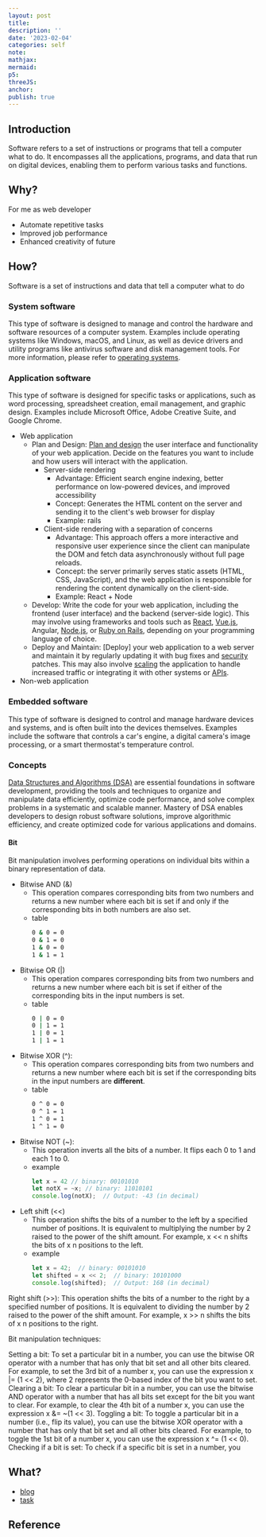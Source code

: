 ```yaml
---
layout: post
title:
description: ''
date: '2023-02-04'
categories: self
note:
mathjax:
mermaid:
p5:
threeJS:
anchor:
publish: true
---
```


## Introduction

Software refers to a set of instructions or programs that tell a computer what to do. It encompasses all the applications, programs, and data that run on digital devices, enabling them to perform various tasks and functions.

## Why?

For me as web developer
* Automate repetitive tasks
* Improved job performance
* Enhanced creativity of future

## How?

Software is a set of instructions and data that tell a computer what to do

### System software

This type of software is designed to manage and control the hardware and software resources of a computer system. Examples include operating systems like Windows, macOS, and Linux, as well as device drivers and utility programs like antivirus software and disk management tools. For more information, please refer to [operating systems]({{site.baseurl}}/os/2023/04/02/overview.html).

### Application software

This type of software is designed for specific tasks or applications, such as word processing, spreadsheet creation, email management, and graphic design. Examples include Microsoft Office, Adobe Creative Suite, and Google Chrome.
  * Web application
    * Plan and Design: [Plan and design]() the user interface and functionality of your web application. Decide on the features you want to include and how users will interact with the application.
      * Server-side rendering
        * Advantage: Efficient search engine indexing, better performance on low-powered devices, and improved accessibility
        * Concept: Generates the HTML content on the server and sending it to the client's web browser for display
        * Example: rails
      * Client-side rendering with a separation of concerns
        * Advantage: This approach offers a more interactive and responsive user experience since the client can manipulate the DOM and fetch data asynchronously without full page reloads.
        * Concept: the server primarily serves static assets (HTML, CSS, JavaScript), and the web application is responsible for rendering the content dynamically on the client-side.
        * Example: React + Node
    * Develop: Write the code for your web application, including the frontend (user interface) and the backend (server-side logic). This may involve using frameworks and tools such as [React]({{site.baseurl}}/react/2021/06/13/react.html), [Vue.js](), Angular, [Node.js]({{site.baseurl}}/node/2022/12/30/node.html), or [Ruby on Rails]({{site.baseurl}}/rails/2023/01/01/rails.html), depending on your programming language of choice.
    * Deploy and Maintain: [Deploy] your web application to a web server and maintain it by regularly updating it with bug fixes and [security]({{site.baseurl}}/web-security/2022/08/30/web-security.html) patches. This may also involve [scaling]() the application to handle increased traffic or integrating it with other systems or [APIs]({{site.baseurl}}/api/2021/02/18/application-programming-interface.html).
  * Non-web application

### Embedded software

This type of software is designed to control and manage hardware devices and systems, and is often built into the devices themselves. Examples include the software that controls a car's engine, a digital camera's image processing, or a smart thermostat's temperature control.

### Concepts

[Data Structures and Algorithms (DSA)]({{site.baseurl}}/dsa/2021/11/25/data-structure-and-algorithm.html) are essential foundations in software development, providing the tools and techniques to organize and manipulate data efficiently, optimize code performance, and solve complex problems in a systematic and scalable manner. Mastery of DSA enables developers to design robust software solutions, improve algorithmic efficiency, and create optimized code for various applications and domains.

#### Bit

Bit manipulation involves performing operations on individual bits within a binary representation of data.

* Bitwise AND (&)
  * This operation compares corresponding bits from two numbers and returns a new number where each bit is set if and only if the corresponding bits in both numbers are also set.
  * table
    ```bash
    0 & 0 = 0
    0 & 1 = 0
    1 & 0 = 0
    1 & 1 = 1
    ```
* Bitwise OR (|)
  * This operation compares corresponding bits from two numbers and returns a new number where each bit is set if either of the corresponding bits in the input numbers is set.
  * table
    ```bash
    0 | 0 = 0
    0 | 1 = 1
    1 | 0 = 1
    1 | 1 = 1
    ```
* Bitwise XOR (^):
  * This operation compares corresponding bits from two numbers and returns a new number where each bit is set if the corresponding bits in the input numbers are **different**.
  * table
    ```bash  
    0 ^ 0 = 0
    0 ^ 1 = 1
    1 ^ 0 = 1
    1 ^ 1 = 0
    ```
* Bitwise NOT (~):
  * This operation inverts all the bits of a number. It flips each 0 to 1 and each 1 to 0.
  * example
    ```javascript
    let x = 42 // binary: 00101010
    let notX = ~x; // binary: 11010101
    console.log(notX);  // Output: -43 (in decimal)
    ```
* Left shift (<<)
  * This operation shifts the bits of a number to the left by a specified number of positions. It is equivalent to multiplying the number by 2 raised to the power of the shift amount. For example, x << n shifts the bits of x n positions to the left.
  * example
    ```javascript
    let x = 42;  // binary: 00101010
    let shifted = x << 2;  // binary: 10101000
    console.log(shifted);  // Output: 168 (in decimal)
    ```

Right shift (>>): This operation shifts the bits of a number to the right by a specified number of positions. It is equivalent to dividing the number by 2 raised to the power of the shift amount. For example, x >> n shifts the bits of x n positions to the right.

Bit manipulation techniques:

Setting a bit: To set a particular bit in a number, you can use the bitwise OR operator with a number that has only that bit set and all other bits cleared. For example, to set the 3rd bit of a number x, you can use the expression x |= (1 << 2), where 2 represents the 0-based index of the bit you want to set.
Clearing a bit: To clear a particular bit in a number, you can use the bitwise AND operator with a number that has all bits set except for the bit you want to clear. For example, to clear the 4th bit of a number x, you can use the expression x &= ~(1 << 3).
Toggling a bit: To toggle a particular bit in a number (i.e., flip its value), you can use the bitwise XOR operator with a number that has only that bit set and all other bits cleared. For example, to toggle the 1st bit of a number x, you can use the expression x ^= (1 << 0).
Checking if a bit is set: To check if a specific bit is set in a number, you

## What?

* [blog]({{site.baseurl}}/project/1993/09/01/(project)-blog.html)
* [task]({{site.baseurl}}/project/1993/09/01/(project)-task.html)

## Reference
